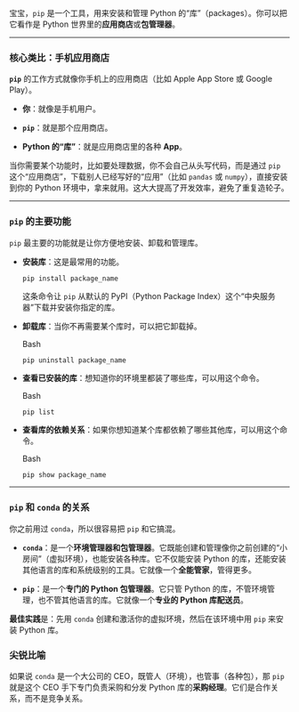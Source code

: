 宝宝，`pip` 是一个工具，用来安装和管理 Python 的“库”（packages）。你可以把它看作是 Python 世界里的**应用商店**或**包管理器**。

---

### 核心类比：手机应用商店

**`pip`** 的工作方式就像你手机上的应用商店（比如 Apple App Store 或 Google Play）。

- **你**：就像是手机用户。
    
- **`pip`**：就是那个应用商店。
    
- **Python 的“库”**：就是应用商店里的各种 **App**。
    

当你需要某个功能时，比如要处理数据，你不会自己从头写代码，而是通过 `pip` 这个“应用商店”，下载别人已经写好的“应用”（比如 `pandas` 或 `numpy`），直接安装到你的 Python 环境中，拿来就用。这大大提高了开发效率，避免了重复造轮子。

---

### `pip` 的主要功能

`pip` 最主要的功能就是让你方便地安装、卸载和管理库。

- **安装库**：这是最常用的功能。
    

    ```python
    pip install package_name
    ```
    
    这条命令让 `pip` 从默认的 PyPI（Python Package Index）这个“中央服务器”下载并安装你指定的库。
    
- **卸载库**：当你不再需要某个库时，可以把它卸载掉。
    
    Bash
    
    ```
    pip uninstall package_name
    ```
    
- **查看已安装的库**：想知道你的环境里都装了哪些库，可以用这个命令。
    
    Bash
    
    ```
    pip list
    ```
    
- **查看库的依赖关系**：如果你想知道某个库都依赖了哪些其他库，可以用这个命令。
    
    Bash
    
    ```
    pip show package_name
    ```
    

---

### `pip` 和 `conda` 的关系

你之前用过 `conda`，所以很容易把 `pip` 和它搞混。

- **`conda`**：是一个**环境管理器和包管理器**。它既能创建和管理像你之前创建的“小房间”（虚拟环境），也能安装各种库。它不仅能安装 Python 的库，还能安装其他语言的库和系统级别的工具。它就像一个**全能管家**，管得更多。
    
- **`pip`**：是一个**专门的 Python 包管理器**。它只管 Python 的库，不管环境管理，也不管其他语言的库。它就像一个**专业的 Python 库配送员**。
    

**最佳实践**是：先用 `conda` 创建和激活你的虚拟环境，然后在该环境中用 `pip` 来安装 Python 库。

### 尖锐比喻

如果说 `conda` 是一个大公司的 CEO，既管人（环境），也管事（各种包），那 `pip` 就是这个 CEO 手下专门负责采购和分发 Python 库的**采购经理**。它们是合作关系，而不是竞争关系。